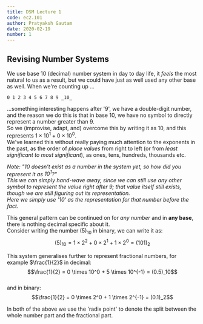 ```yaml
---
title: DSM Lecture 1
code: ec2.101
author: Pratyaksh Gautam
date: 2020-02-19
number: 1
---
```

## Revising Number Systems
We use base 10 (decimal) number system in day to day life, it *feels* the most natural to us as a result, but we could have just as well used any other base as well.
When we're counting up ...
```
0 1 2 3 4 5 6 7 8 9 _10_
```
...something interesting happens after '9', we have a double-digit number, and the reason we do this is that in base 10, we have no symbol to directly represent a number greater than 9.  
So we (improvise, adapt, and) overcome this by writing it as 10, and this represents $1 \times 10^1 + 0 \times 10^0$.  
We've learned this without really paying much attention to the exponents in the past, as the order of *place values* from right to left (or from *least significant to most significant*), as ones, tens, hundreds, thousands etc.

*Note: "10 doesn't exist as a number in the system yet, so how did you represent it as $10^1$?"  
This we can simply hand-wave away, since we can still use any other symbol to represent the value right after 9; that value itself still exists, though we are still figuring out its representation.  
Here we simply use '10' as the representation for that number before the fact.*

This general pattern can be continued on for *any number* and in **any base**, there is nothing decimal specific about it.  
Consider writing the number $(5)_{10}$ in binary, we can write it as:  
$$(5)_{10} = 1 \times 2^2 + 0 \times 2^1 + 1 \times 2^0 = (101)_2$$

This system generalises further to represent fractional numbers, for example $\frac{1}{2}$ in decimal:  
$$\frac{1}{2} = 0 \times 10^0 + 5 \times 10^{-1} = (0.5)_10$$  
and in binary:  
$$\frac{1}{2} = 0 \times 2^0 + 1 \times 2^{-1} = (0.1)_2$$

In both of the above we use the 'radix point' to denote the split between the whole number part and the fractional part.
